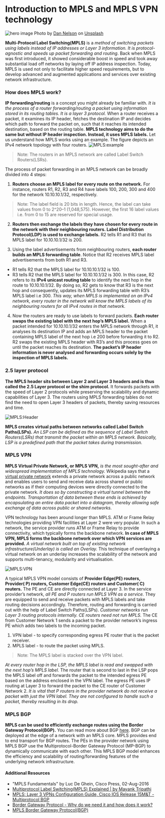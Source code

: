 # Introduction to MPLS and MPLS VPN technology

![hero image](/engineering-education/articles/introduction-to-mpls-and-mpls-vpn-technology/hero.jpg)
Photo by [Dan Nelson](https://unsplash.com/@danny144?utm_source=unsplash&amp;utm_medium=referral&amp;utm_content=creditCopyText) on [Unsplash](https://unsplash.com/s/photos/mpls-vpn?utm_source=unsplash&amp;utm_medium=referral&amp;utm_content=creditCopyText)

**Multi-Protocol Label Switching(MPLS)** is a *method of switching packets using labels instead of IP addresses or Layer 3 information. It is protocol-agnostic and speeds up packet forwarding and routing*. Back when MPLS was first introduced, it showed considerable boost in speed and took away substantial load off networks by laying off IP address inspection. Today, MPLS is used not only to facilitate higher speed requirements, but to develop advanced and augmented applications and services over existing network infrastructure.

### How does MPLS work?
**IP forwarding/routing** is a concept you might already be familiar with. *It is the process of a router forwarding/routing a packet using information stored in its routing tables. It is a layer 3 protocol.*
When a router receives a packet, it examines its IP header, fetches the destination IP and decides which path to forward the packet on, such that it reaches its intended destination, based on the routing table. **MPLS technology aims to do the same but without IP header inspection. Instead, it uses MPLS labels.**
Let us understand how MPLS works using an example. The figure depicts an IPv4 network topology with four routers.
![MPLS:example](/engineering-education/articles/introduction-to-mpls-and-mpls-vpn-technology/mpls.jpg)

> Note: The routers in an MPLS network are called Label Switch Routers(LSRs).

The process of packet forwarding in an MPLS network can be broadly divided into 4 steps:
1. **Routers choose an MPLS label for every route on the network.** For instance, routers R1, R2, R3 and R4 have labels 100, 200, 300 and 400 for the network 10.10.10.1/32, respectively.
>Note: The label field is 20 bits in length. Hence, the label can take values from 0 to 2^20–1 (1,048,575). However, the first 16 label values i.e. from 0 to 15 are reserved for special usage.

2. **Routers then exchange the labels they have chosen for every route in the network with their neighbouring routers. Label Distribution Protocol(LDP) is used to exchange labels.** R2 tells R1 and R3 that its MPLS label for 10.10.10.1/32 is 200.

3. Using the label advertisements from neighbouring routers, **each router builds an MPLS forwarding table**. Notice that R2 receives MPLS label advertisements from both R1 and R3.  
- R1 tells R2 that the MPLS label for 10.10.10.1/32 is 100.
- R3 tells R2 that the MPLS label for 10.10.10.1/32 is 300.
In this case, R2 refers to its **IPv4 unicast routing table** to identify the next hop in the route to 10.10.10.1/32. By doing so, R2 gets to know that R3 is the next hop and consequently, updates its MPLS forwarding table with R3’s MPLS label i.e 300. *This way, when MPLS is implemented on an IPv4 network, every router in the network will know the MPLS labels of its neighbouring routers for all IPv4 routes in that network.*

4. Now the routers are ready to use labels to forward packets. **Each router swaps the existing label with the next hop’s MPLS label.** When a packet intended for 10.10.10.1/32 enters the MPLS network through R1, it analyses its destination IP and adds an MPLS header to the packet containing MPLS label of the next hop i.e 200 before forwarding it to R2. R2 swaps the existing MPLS header with R3’s and this process goes on until the packet reaches its destination. **The packet’s IP header information is never analysed and forwarding occurs solely by the inspection of MPLS labels.**


### 2.5 layer protocol
**The MPLS header sits between Layer 2 and Layer 3 headers and is thus called the 2.5 Layer protocol or the shim protocol.** It forwards packets with the speed of Layer 2 protocols while preserving the scalability and dynamic capabilities of Layer 3. The routers using MPLS forwarding tables do not find the need to open Layer 3 headers of packets, thereby saving resources and time.  

![MPLS:Header](/engineering-education/articles/introduction-to-mpls-and-mpls-vpn-technology/mplsHeader.jpg)

**MPLS creates virtual paths between networks called Label Switch Paths(LSPs).** *An LSP can be defined as the sequence of Label Switch Routers(LSRs) that transmit the packet within an MPLS network. Basically, LSP is a predefined path that the packet takes during transmission.*

### MPLS VPN
**MPLS Virtual Private Network, or MPLS VPN,** *is the most sought-after and widespread implementation of MPLS technology.* Wikipedia says that a [virtual private network](https://en.wikipedia.org/wiki/Virtual_private_network) extends a private network across a public network and enables users to send and receive data across shared or public networks as if their computing devices were directly connected to the private network. *It does so by constructing a virtual tunnel between the endpoints. Transportation of data between these ends is achieved by encapsulating an entire data packet into a datagram, thereby allowing safe exchange of data across public or shared networks.*

VPN technology has been around longer than MPLS. ATM or Frame Relay technologies providing VPN facilities at Layer 2 were very popular. In such a network, the service provider runs ATM or Frame Relay to provide connectivity, which typically forms the backbone network. **In case of MPLS VPN, MPLS forms the backbone network over which VPN services are provided.** *A virtual network built on top of existing network infrastructure(Underlay) is called an Overlay.* This technique of overlaying a virtual network on an underlay increases the scalability of the network and supports multi-tenancy, modularity and virtualisation.

![MPLS:VPN](/engineering-education/articles/introduction-to-mpls-and-mpls-vpn-technology/mplsVPN.jpg)

A typical MPLS VPN model consists of **Provider Edge(PE) routers, Provider( P) routers, Customer Edge(CE) routers and Customer( C) routers.** The PE and CE are directly connected at Layer 3. In the service provider’s network, *all PE and P routers run MPLS VPN as a service.* They are equipped to send and receive packets with MPLS labels and take routing decisions accordingly. Therefore, routing and forwarding is carried out with the help of Label Switch Paths(LSPs). *Customer networks run Layer 3 routing protocols internally. CE routers need not run MPLS.*
The CE from Customer Network 1 sends a packet to the provider network’s ingress PE which adds two labels to the incoming packet.
1. VPN label - to specify corresponding egress PE router that is the packet receiver.
2. MPLS label - to route the packet using MPLS.

> Note: The MPLS label is stacked over the VPN label.

*At every router hop in the LSP, the MPLS label is read and swapped with the next hop’s MPLS label.* The router that is second to last in the LSP pops the MPLS label off and forwards the packet to the intended egress PE based on the address enclosed in the VPN label. The egress PE uses IP routing at Layer 3 to forward the packet to the CE router of Customer Network 2.  *It is vital that P routers in the provider network do not receive a packet with just the VPN label. They are not configured to handle such a packet, thereby resulting in its drop.*

### MPLS BGP
**MPLS can be used to efficiently exchange routes using the Border Gateway Protocol(BGP).** You can read more about BGP [here](https://www.section.io/engineering-education/border-gateway-protocol/). BGP can be deployed at the edge of a network with an MPLS core. MPLS provides end to end transport for BGP routes. The PEs in the provider network using MPLS BGP use the Multiprotocol-Border Gateway Protocol (MP-BGP) to dynamically communicate with each other. This MPLS BGP model enhances the efficiency and scalability of routing/forwarding features of the underlying network infrastructure.


#### Additional Resources

- "MPLS Fundamentals" by Luc De Ghein, Cisco Press, 02-Aug-2016
- [Multiprotocol Label Switching(MPLS) Explained | by Mayank Tripathi](https://towardsdatascience.com/multiprotocol-label-switching-mpls-explained-aac04f3c6e94)
- [MPLS: Layer 3 VPNs Configuration Guide, Cisco IOS Release 15M&T - Multiprotocol BGP](https://www.cisco.com/c/en/us/td/docs/ios-xml/ios/mp_l3_vpns/configuration/15-mt/mp-l3-vpns-15-mt-book/mp-bgp-mpls-vpn.html)
- [Border Gateway Protocol - Why do we need it and how does it work?](https://www.section.io/engineering-education/border-gateway-protocol/)
- [MPLS Border Gateway Protocol(BGP)](https://www.mplsinfo.org/border-gateway-protocol-bgp.html)
